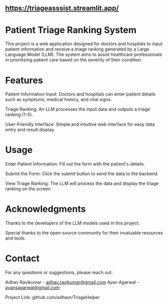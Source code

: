 ## https://triageasssist.streamlit.app/

# Patient Triage Ranking System
This project is a web application designed for doctors and hospitals to input patient information and receive a triage ranking generated by a Large Language Model (LLM). The system aims to assist healthcare professionals in prioritizing patient care based on the severity of their condition.

# Features
Patient Information Input: Doctors and hospitals can enter patient details such as symptoms, medical history, and vital signs.

Triage Ranking: An LLM processes the input data and outputs a triage ranking (1-5).

User-Friendly Interface: Simple and intuitive web interface for easy data entry and result display.


# Usage
Enter Patient Information: Fill out the form with the patient's details.

Submit the Form: Click the submit button to send the data to the backend.

View Triage Ranking: The LLM will process the data and display the triage ranking on the screen.

# Acknowledgments
Thanks to the developers of the LLM models used in this project.

Special thanks to the open-source community for their invaluable resources and tools.

# Contact
For any questions or suggestions, please reach out:

Adhav Ravikumar - adhav.ravikumar@gmail.com
Ayan Agarwal - ayansagarwal@gmail.com

Project Link: github.com/adhavr/TriageHelper
